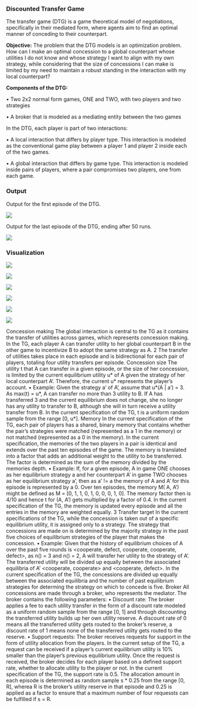 ### Discounted Transfer Game

The transfer game (DTG) is a game theoretical model of negotiations, specifically in their mediated form, where agents aim to find an optimal manner of conceding to their counterpart.


**Objective:** The problem that the DTG models is an optimization problem. How can I make an optimal concession to a global counterpart whose utilities I do not know and whose strategy I want to align with my own strategy, while considering that the size of concessions I can make is limited by my need to maintain a robust standing in the interaction with my local counterpart?

**Components of the DTG:** 

• Two 2x2 normal form games, ONE and TWO, with two players and two strategies

• A broker that is modeled as a mediating entity between the two games

In the DTG, each player is part of two interactions:

• A local interaction that differs by player type. This interaction is modeled as the conventional game play between a player 1 and player 2 inside each of the two games.

• A global interaction that differs by game type. This interaction is modeled inside pairs of players, where a pair compromises two players, one from each game.

### Output 

Output for the first episode of the DTG.

![](https://github.com/LeoQK/TransferGame/blob/master/docs/DTG_out_e0.JPG)

Output for the last episode of the DTG, ending after 50 runs.

![](https://github.com/LeoQK/TransferGame/blob/master/docs/final02.JPG)

### Visualization

![](https://github.com/LeoQK/TransferGame/blob/master/docs/Vis01.JPG)

![](https://github.com/LeoQK/TransferGame/blob/master/docs/Vis02.JPG)

![](https://github.com/LeoQK/TransferGame/blob/master/docs/Vis03.JPG)

![](https://github.com/LeoQK/TransferGame/blob/master/docs/Vis05.JPG)

![](https://github.com/LeoQK/TransferGame/blob/master/docs/Vis06.JPG)

![](https://github.com/LeoQK/TransferGame/blob/master/docs/Vis07.JPG)

Concession making
The global interaction is central to the TG as it contains the transfer of utilities across games, which represents concession making.
In the TG, each player A can transfer utility to her global counterpart B in the other game to incentivize B to adopt the same strategy as A.
2
The transfer of utilities takes place in each episode and is bidirectional for each pair of players, totaling four utility transfers per episode.
Concession size
The utility t that A can transfer in a given episode, or the size of her concession, is limited by the current equilibrium utility u* of A given the strategy of her local counterpart A’. Therefore, the current u* represents the player’s account.
• Example: Given the strategy a’ of A’, assume that u*(A | a’) = 3. As max(t) = u*, A can transfer no more than 3 utility to B. If A has transferred 3 and the current equilibrium does not change, she no longer has any utility to transfer to B, although she will in turn receive a utility transfer from B.
In the current specification of the TG, t is a uniform random sample from the range [0, u*].
Memory
In the current specification of the TG, each pair of players has a shared, binary memory that contains whether the pair’s strategies were matched (represented as a 1 in the memory) or not matched (represented as a 0 in the memory).
In the current specification, the memories of the two players in a pair is identical and extends over the past ten episodes of the game.
The memory is translated into a factor that adds an additional weight to the utility to be transferred. The factor is determined as the sum of the memory divided by the memories depth.
• Example: If, for a given episode, A in game ONE chooses <cooperate> as her equilibrium strategy a and her counterpart A’ in game TWO chooses <defect> as her equilibrium strategy a’, then as a’ != a the memory of A and A’ for this episode is represented by a 0. Over ten episodes, the memory M( A, A’) might be defined as M = [0, 1, 1, 0, 1, 0, 0, 0, 1, 0]. The memory factor then is 4/10 and hence t for (A, A’) gets multiplied by a factor of 0.4.
In the current specification of the TG, the memory is updated every episode and all the entries in the memory are weighted equally.
3
Transfer target
In the current specifications of the TG, while the concession is taken out of a specific equilibrium utility, it is assigned only to a strategy. The strategy that concessions are made on is determined by the majority strategy in the past five choices of equilibrium strategies of the player that makes the concession.
• Example: Given that the history of equilibrium choices of A over the past five rounds is <cooperate, defect, cooperate, cooperate, defect>, as n(<cooperate>) = 3 and n(<defect>) = 2, A will transfer her utility to the <cooperate> strategy of A’. The transferred utility will be divided up equally between the associated equilibria of A’ <cooperate, cooperate> and <cooperate, defect>.
In the current specification of the TG, the concessions are divided up equally between the associated equilibria and the number of past equilibrium strategies for determing the strategy on which to concede is five.
Broker
All concessions are made through a broker, who represents the mediator. The broker contains the following parameters:
• Discount rate: The broker applies a fee to each utility transfer in the form of a discount rate modeled as a uniform random sample from the range [0, 1] and through discounting the transferred utility builds up her own utility reserve. A discount rate of 0 means all the transferred utility gets routed to the broker’s reserve, a discount rate of 1 means none of the transferred utility gets routed to the reserve.
• Support requests: The broker receives requests for support in the form of utility allocation from the players. In the current setup of the TG, a request can be received if a player’s current equilibrium utility is 10% smaller than the player’s previous equilibrium utility. Once the request is received, the broker decides for each player based on a defined support rate, whether to allocate utility to the player or not. In the current specification of the TG, the support rate is 0.5. The allocation amount in each episode is determined as random sample s * 0.25 from the range [0, R], wherea R is the broker’s utility reserve in that episode and 0.25 is applied as a factor to ensure that a maximum number of four requessts can be fulfilled if s = R.
